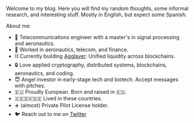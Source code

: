 Welcome to my blog. Here you will find my random thoughts, some informal research, and interesting stuff. Mostly in English, but expect some Spanish.

About me:

* 📡 Telecommunications engineer with a master's in signal processing and aeronautics.
* 💼 Worked in aeronautics, telecom, and finance.
* ⛓️ Currently building [Agglayer](https://www.agglayer.dev/): Unified liquidity across blockchains.
* 🔒 Love applied cryptography, distributed systems, blockchains, aeronautics, and coding.
* 😇 Angel investor in early-stage tech and biotech. Accept messages with pitches.
* 🇪🇺 Proudly European. Born and raised in 🇪🇸.
* 🇸🇪🇩🇰🇩🇪 Lived in these countries.
* ✈️ (almost) Private Pilot License holder.
* 🐦 Reach out to me on [Twitter](https://x.com/alrevuelta)

